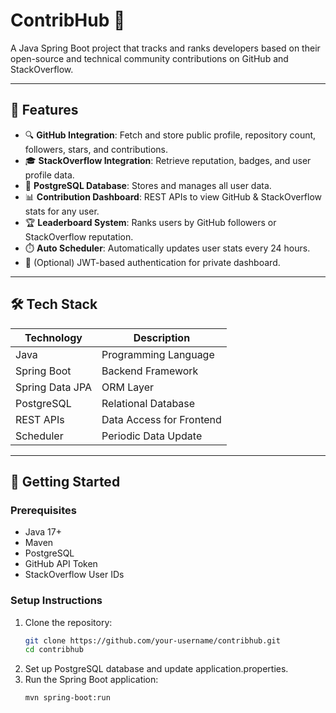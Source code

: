 # ContribHub 🚀  
A Java Spring Boot project that tracks and ranks developers based on their open-source and technical community contributions on GitHub and StackOverflow.

---

## 📌 Features

- 🔍 **GitHub Integration**: Fetch and store public profile, repository count, followers, stars, and contributions.
- 🎓 **StackOverflow Integration**: Retrieve reputation, badges, and user profile data.
- 💾 **PostgreSQL Database**: Stores and manages all user data.
- 📊 **Contribution Dashboard**: REST APIs to view GitHub & StackOverflow stats for any user.
- 🏆 **Leaderboard System**: Ranks users by GitHub followers or StackOverflow reputation.
- ⏱️ **Auto Scheduler**: Automatically updates user stats every 24 hours.
- 🔐 (Optional) JWT-based authentication for private dashboard.

---

## 🛠️ Tech Stack

| Technology       | Description                  |
|------------------|------------------------------|
| Java             | Programming Language         |
| Spring Boot      | Backend Framework            |
| Spring Data JPA  | ORM Layer                    |
| PostgreSQL       | Relational Database          |
| REST APIs        | Data Access for Frontend     |
| Scheduler        | Periodic Data Update         |

---

## 🚀 Getting Started

### Prerequisites

- Java 17+
- Maven
- PostgreSQL
- GitHub API Token
- StackOverflow User IDs

### Setup Instructions

1. Clone the repository:
   ```bash
   git clone https://github.com/your-username/contribhub.git
   cd contribhub
2. Set up PostgreSQL database and update application.properties.
3. Run the Spring Boot application:
   ```bash
   mvn spring-boot:run
